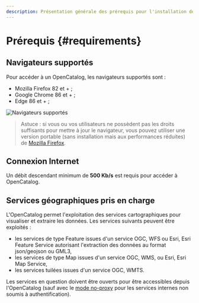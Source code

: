 ```yaml
---
description: Présentation générale des prérequis pour l'installation de l'OpenCatalog
---
```


# Prérequis {#requirements}

## Navigateurs supportés

Pour accéder à un OpenCatalog, les navigateurs supportés sont :

* Mozilla Firefox 82 et + ;
* Google Chrome 86 et + ;
* Edge 86 et + ;

![Navigateurs supportés](/assets/requirements/supportedBrowsers.PNG)

> Astuce : si vous ou vos utilisateurs ne possèdent pas les droits suffisants pour mettre à jour le navigateur, vous pouvez utiliser une version portable (sans installation mais aux performances réduites) de [Mozilla Firefox](http://portableapps.com/apps/internet/firefox_portable/localization).

## Connexion Internet

Un débit descendant minimum de **500 Kb/s** est requis pour accéder à OpenCatalog.

## Services géographiques pris en charge

L'OpenCatalog permet l'exploitation des services cartographiques pour visualiser et extraire les données. Les services suivants peuvent être exploités :

* les services de type Feature issues d'un service OGC, WFS ou Esri, Esri Feature Service autorisant l'extraction des données au format json/geojson ou GML3,
* les services de type Map issues d'un service OGC, WMS, ou Esri, Esri Map Service,
* les services tuilées issues d'un service OGC, WMTS.

Les services en question doivent être ouverts pour être accessibles depuis l'OpenCatalog (sauf avec le [mode no-proxy](/usage/generate.md#no-proxy) pour les services internes non soumis à authentification).
